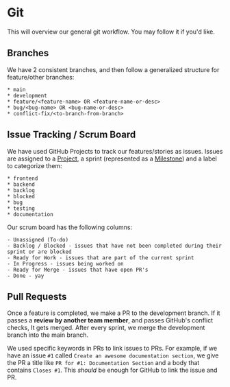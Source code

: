# Git

This will overview our general git workflow. You may follow it if you'd like.

## Branches

We have 2 consistent branches, and then follow a generalized structure for feature/other branches:

    * main
    * development
    * feature/<feature-name> OR <feature-name-or-desc>
    * bug/<bug-name> OR <bug-name-or-desc>
    * conflict-fix/<to-branch-from-branch>

## Issue Tracking / Scrum Board

We have used GitHub Projects to track our features/stories as issues. Issues are assigned to a [Project](https://github.com/medapt/ontime/projects/1), a sprint (represented as a [Milestone](https://github.com/medapt/ontime/milestones)) and a label to categorize them:

    * frontend
    * backend
    * backlog
    * blocked
    * bug
    * testing
    * documentation

Our scrum board has the following columns:

    - Unassigned (To-do)
    - Backlog / Blocked - issues that have not been completed during their sprint or are blocked
    - Ready for Work - issues that are part of the current sprint
    - In Progress - issues being worked on
    - Ready for Merge - issues that have open PR's
    - Done - yay

## Pull Requests

Once a feature is completed, we make a PR to the development branch. If it passes a **review by another team member**, and passes GitHub's conflict checks, It gets merged. After every sprint, we merge the development branch into the main branch.

We used specific keywords in PRs to link issues to PRs. For example, if we have an issue `#1` called `Create an awesome documentation section`, we give the PR a title like `PR for #1: Documentation Section` and a body that contains `Closes #1`. This _should_ be enough for GitHub to link the issue and PR.
